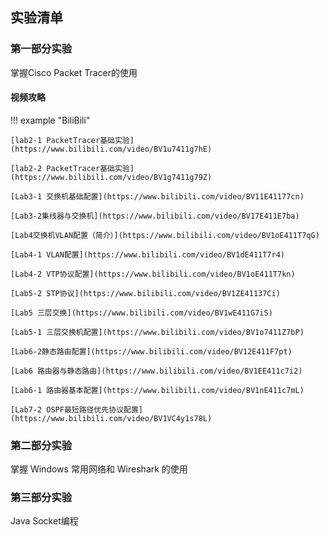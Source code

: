 ## 实验清单

### 第一部分实验

掌握Cisco Packet Tracer的使用

#### 视频攻略

!!! example "BiliBili"

    [lab2-1 PacketTracer基础实验](https://www.bilibili.com/video/BV1u7411g7hE)

    [lab2-2 PacketTracer基础实验](https://www.bilibili.com/video/BV1g7411g79Z)

    [Lab3-1 交换机基础配置](https://www.bilibili.com/video/BV11E41177cn)

    [Lab3-2集线器与交换机](https://www.bilibili.com/video/BV17E411E7ba)

    [Lab4交换机VLAN配置（简介）](https://www.bilibili.com/video/BV1oE411T7qG)

    [Lab4-1 VLAN配置](https://www.bilibili.com/video/BV1dE411T7r4)

    [Lab4-2 VTP协议配置](https://www.bilibili.com/video/BV1oE411T7kn)

    [Lab5-2 STP协议](https://www.bilibili.com/video/BV1ZE41137Ci)

    [Lab5 三层交换](https://www.bilibili.com/video/BV1wE411G7iS)

    [Lab5-1 三层交换机配置](https://www.bilibili.com/video/BV1o7411Z7bP)

    [Lab6-2静态路由配置](https://www.bilibili.com/video/BV12E411F7pt)

    [Lab6 路由器与静态路由](https://www.bilibili.com/video/BV1EE411c7i2)

    [Lab6-1 路由器基本配置](https://www.bilibili.com/video/BV1nE411c7mL)
    
    [Lab7-2 OSPF最短路径优先协议配置](https://www.bilibili.com/video/BV1VC4y1s78L)


### 第二部分实验

掌握 Windows 常用网络和 Wireshark 的使用

### 第三部分实验

Java Socket编程
